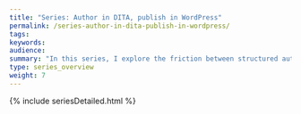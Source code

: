 ```yaml
---
title: "Series: Author in DITA, publish in WordPress"
permalink: /series-author-in-dita-publish-in-wordpress/
tags: 
keywords: 
audience: 
summary: "In this series, I explore the friction between structured authoring and web publishing as I try to wrangle DITA authored content into WordPress. WordPress epitomizes one of the most commonly used web CMS platforms for publishing content and makes up about a quarter of the websites online. DITA is the structured authoring staple for tech comm, but its tripane outputs usually look dated and old-fashioned. How can we merge these worlds?"
type: series_overview
weight: 7
---
```


{% include seriesDetailed.html %}